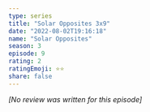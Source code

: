 ```yaml
---
type: series
title: "Solar Opposites 3x9"
date: "2022-08-02T19:16:18"
name: "Solar Opposites"
season: 3
episode: 9
rating: 2
ratingEmoji: ⭐️⭐️
share: false
---
```


*[No review was written for this episode]*
